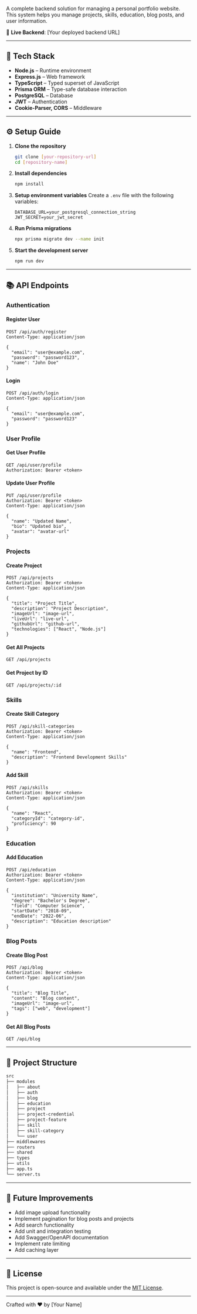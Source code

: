  

A complete backend solution for managing a personal portfolio website. This system helps you manage projects, skills, education, blog posts, and user information.

🔗 **Live Backend**: [Your deployed backend URL]

---

## 🚀 Tech Stack

- **Node.js** – Runtime environment
- **Express.js** – Web framework
- **TypeScript** – Typed superset of JavaScript
- **Prisma ORM** – Type-safe database interaction
- **PostgreSQL** – Database
- **JWT** – Authentication
- **Cookie-Parser, CORS** – Middleware

---

## ⚙️ Setup Guide

1. **Clone the repository**

   ```bash
   git clone [your-repository-url]
   cd [repository-name]
   ```

2. **Install dependencies**

   ```bash
   npm install
   ```

3. **Setup environment variables**
   Create a `.env` file with the following variables:

   ```env
   DATABASE_URL=your_postgresql_connection_string
   JWT_SECRET=your_jwt_secret
   ```

4. **Run Prisma migrations**

   ```bash
   npx prisma migrate dev --name init
   ```

5. **Start the development server**
   ```bash
   npm run dev
   ```

---

## 📚 API Endpoints

### Authentication

#### Register User

```http
POST /api/auth/register
Content-Type: application/json

{
  "email": "user@example.com",
  "password": "password123",
  "name": "John Doe"
}
```

#### Login

```http
POST /api/auth/login
Content-Type: application/json

{
  "email": "user@example.com",
  "password": "password123"
}
```

### User Profile

#### Get User Profile

```http
GET /api/user/profile
Authorization: Bearer <token>
```

#### Update User Profile

```http
PUT /api/user/profile
Authorization: Bearer <token>
Content-Type: application/json

{
  "name": "Updated Name",
  "bio": "Updated bio",
  "avatar": "avatar-url"
}
```

### Projects

#### Create Project

```http
POST /api/projects
Authorization: Bearer <token>
Content-Type: application/json

{
  "title": "Project Title",
  "description": "Project Description",
  "imageUrl": "image-url",
  "liveUrl": "live-url",
  "githubUrl": "github-url",
  "technologies": ["React", "Node.js"]
}
```

#### Get All Projects

```http
GET /api/projects
```

#### Get Project by ID

```http
GET /api/projects/:id
```

### Skills

#### Create Skill Category

```http
POST /api/skill-categories
Authorization: Bearer <token>
Content-Type: application/json

{
  "name": "Frontend",
  "description": "Frontend Development Skills"
}
```

#### Add Skill

```http
POST /api/skills
Authorization: Bearer <token>
Content-Type: application/json

{
  "name": "React",
  "categoryId": "category-id",
  "proficiency": 90
}
```

### Education

#### Add Education

```http
POST /api/education
Authorization: Bearer <token>
Content-Type: application/json

{
  "institution": "University Name",
  "degree": "Bachelor's Degree",
  "field": "Computer Science",
  "startDate": "2018-09",
  "endDate": "2022-06",
  "description": "Education description"
}
```

### Blog Posts

#### Create Blog Post

```http
POST /api/blog
Authorization: Bearer <token>
Content-Type: application/json

{
  "title": "Blog Title",
  "content": "Blog content",
  "imageUrl": "image-url",
  "tags": ["web", "development"]
}
```

#### Get All Blog Posts

```http
GET /api/blog
```

---

## 📁 Project Structure

```bash
src
├── modules
│   ├── about
│   ├── auth
│   ├── blog
│   ├── education
│   ├── project
│   ├── project-credential
│   ├── project-feature
│   ├── skill
│   ├── skill-category
│   └── user
├── middlewares
├── routers
├── shared
├── types
├── utils
├── app.ts
└── server.ts
```

---

## 🔮 Future Improvements

- Add image upload functionality
- Implement pagination for blog posts and projects
- Add search functionality
- Add unit and integration testing
- Add Swagger/OpenAPI documentation
- Implement rate limiting
- Add caching layer

---

## 📜 License

This project is open-source and available under the [MIT License](LICENSE).

---

Crafted with ❤️ by [Your Name]
